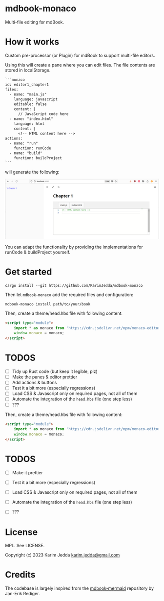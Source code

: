 # mdbook-monaco
Multi-file editing for mdBook. 

# How it works

Custom pre-processor (or Plugin) for mdBook to support multi-file editors. 

Using this will create a pane where you can edit files. The file contents are stored in localStorage. 

````
```monaco
id: editor1_chapter1
files:
  - name: "main.js"
    language: javascript
    editable: false
    content: |
      // JavaScript code here
  - name: "index.html"
    language: html
    content: |
      <!-- HTML content here -->
actions:
  - name: "run"
    function: runCode
  - name: "build"
    function: buildProject
```
````

will generate the following:

![Multi pane editor for mdBook](example.png)

You can adapt the functionality by providing the implementations for runCode & buildProject yourself. 

# Get started

```
cargo install --git https://github.com/KarimJedda/mdbook-monaco
```

Then let `mdbook-monaco` add the required files and configuration:

```
mdbook-monaco install path/to/your/book
```

Then, create a theme/head.hbs file with following content:

```html
<script type="module"> 
    import * as monaco from 'https://cdn.jsdelivr.net/npm/monaco-editor@0.44.0/+esm'
    window.monaco = monaco;
</script>
```

# TODOS

- [ ] Tidy up Rust code (but keep it legible, plz)
- [ ] Make the panes & editor prettier
- [ ] Add actions & buttons
- [ ] Test it a bit more (especially regressions)
- [ ] Load CSS & Javascript only on required pages, not all of them
- [ ] Automate the integration of the `head.hbs` file (one step less)
- [ ] ???

Then, create a theme/head.hbs file with following content:

```html
<script type="module"> 
    import * as monaco from 'https://cdn.jsdelivr.net/npm/monaco-editor@0.44.0/+esm'
    window.monaco = monaco;
</script>
```

# TODOS

- [ ] Make it prettier
- [ ] Test it a bit more (especially regressions)
- [ ] Load CSS & Javascript only on required pages, not all of them
- [ ] Automate the integration of the `head.hbs` file (one step less)
- [ ] ???


# License

MPL. See LICENSE.

Copyright (c) 2023 Karim Jedda karim.jedda@gmail.com

# Credits

The codebase is largely inspired from the [mdbook-mermaid](https://github.com/badboy/mdbook-mermaid/tree/main) repository by Jan-Erik Rediger. 

